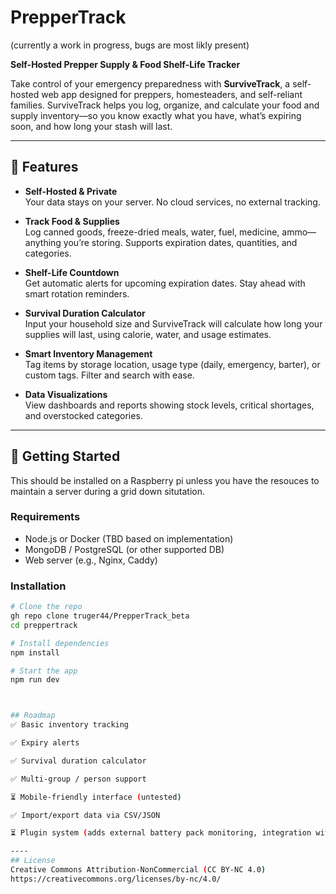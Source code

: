 # PrepperTrack
(currently a work in progress, bugs are most likly present)

**Self-Hosted Prepper Supply & Food Shelf-Life Tracker**

Take control of your emergency preparedness with **SurviveTrack**, a self-hosted web app designed for preppers, homesteaders, and self-reliant families. SurviveTrack helps you log, organize, and calculate your food and supply inventory—so you know exactly what you have, what’s expiring soon, and how long your stash will last.

---

## 🔐 Features

- **Self-Hosted & Private**  
  Your data stays on your server. No cloud services, no external tracking.

- **Track Food & Supplies**  
  Log canned goods, freeze-dried meals, water, fuel, medicine, ammo—anything you’re storing. Supports expiration dates, quantities, and categories.

- **Shelf-Life Countdown**  
  Get automatic alerts for upcoming expiration dates. Stay ahead with smart rotation reminders.

- **Survival Duration Calculator**  
  Input your household size and SurviveTrack will calculate how long your supplies will last, using calorie, water, and usage estimates.

- **Smart Inventory Management**  
  Tag items by storage location, usage type (daily, emergency, barter), or custom tags. Filter and search with ease.

- **Data Visualizations**  
  View dashboards and reports showing stock levels, critical shortages, and overstocked categories.

---

## 🚀 Getting Started

This should be installed on a Raspberry pi unless you have the resouces to maintain a server during a grid down situtation.

### Requirements

- Node.js or Docker (TBD based on implementation)
- MongoDB / PostgreSQL (or other supported DB)
- Web server (e.g., Nginx, Caddy)

### Installation

```bash
# Clone the repo
gh repo clone truger44/PrepperTrack_beta
cd preppertrack

# Install dependencies
npm install

# Start the app
npm run dev



## Roadmap
✅ Basic inventory tracking

✅ Expiry alerts

✅ Survival duration calculator

✅ Multi-group / person support

⏳ Mobile-friendly interface (untested)

✅ Import/export data via CSV/JSON

⏳ Plugin system (adds external battery pack monitoring, integration with home assistant api)

----
## License
Creative Commons Attribution-NonCommercial (CC BY-NC 4.0)
https://creativecommons.org/licenses/by-nc/4.0/

